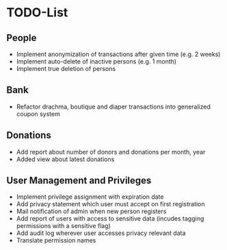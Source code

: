 # TODO-List

## People

* Implement anonymization of transactions after given time (e.g. 2 weeks)
* Implement auto-delete of inactive persons (e.g. 1 month)
* Implement true deletion of persons

## Bank

* Refactor drachma, boutique and diaper transactions into generalized coupon system

## Donations

* Add report about number of donors and donations per month, year
* Added view about latest donations

## User Management and Privileges

* Implement privilege assignment with expiration date
* Add privacy statement which user must accept on first registration
* Mail notification of admin when new person registers
* Add report of users with access to sensitive data (incudes tagging permissions with a sensitive flag)
* Add audit log wherever user accesses privacy relevant data
* Translate permission names
